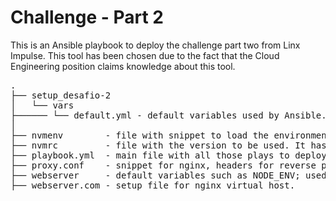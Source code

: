 # Challenge - Part 2

This is an Ansible playbook to deploy the challenge part two from
Linx Impulse. This tool has been chosen due to the fact that the Cloud
Engineering position claims knowledge about this tool.

<pre>
.
├── setup_desafio-2
│   └── vars
├────── └── default.yml - default variables used by Ansible.
│
├── nvmenv        - file with snippet to load the environment of nvm/node.
├── nvmrc         - file with the version to be used. It has been locked for LTS.
├── playbook.yml  - main file with all those plays to deploy completely the challenge two.
├── proxy.conf    - snippet for nginx, headers for reverse proxy.
├── webserver     - default variables such as NODE_ENV; used for some scripts.
├── webserver.com - setup file for nginx virtual host.
</pre>
